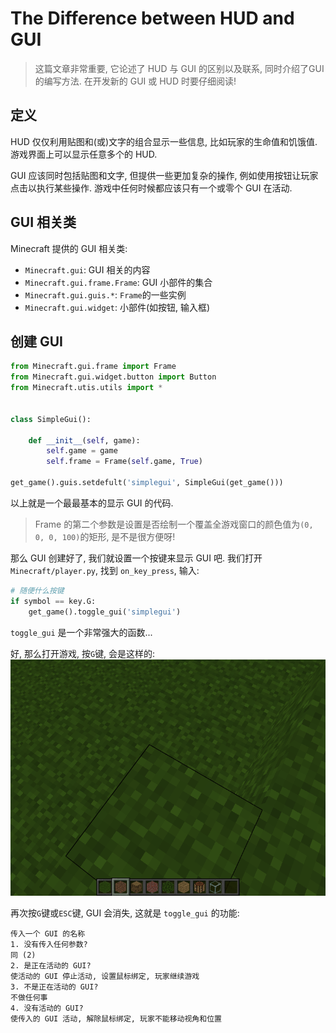 # The Difference between HUD and GUI
> 这篇文章非常重要, 它论述了 HUD 与 GUI 的区别以及联系, 同时介绍了GUI 的编写方法. 在开发新的 GUI 或 HUD 时要仔细阅读!

## 定义
HUD 仅仅利用贴图和(或)文字的组合显示一些信息, 比如玩家的生命值和饥饿值.
游戏界面上可以显示任意多个的 HUD.

GUI 应该同时包括贴图和文字, 但提供一些更加复杂的操作, 例如使用按钮让玩家点击以执行某些操作.
游戏中任何时候都应该只有一个或零个 GUI 在活动.

## GUI 相关类
Minecraft 提供的 GUI 相关类:

- `Minecraft.gui`: GUI 相关的内容
- `Minecraft.gui.frame.Frame`: GUI 小部件的集合
- `Minecraft.gui.guis.*`: `Frame`的一些实例
- `Minecraft.gui.widget`: 小部件(如按钮, 输入框)

## 创建 GUI
```python
from Minecraft.gui.frame import Frame
from Minecraft.gui.widget.button import Button
from Minecraft.utis.utils import *


class SimpleGui():

    def __init__(self, game):
        self.game = game
        self.frame = Frame(self.game, True)

get_game().guis.setdefult('simplegui', SimpleGui(get_game()))
```

以上就是一个最最基本的显示 GUI 的代码.
> Frame 的第二个参数是设置是否绘制一个覆盖全游戏窗口的颜色值为`(0, 0, 0, 100)`的矩形, 是不是很方便呀!

那么 GUI 创建好了, 我们就设置一个按键来显示 GUI 吧.
我们打开 `Minecraft/player.py`, 找到 `on_key_press`, 输入:
```python
# 随便什么按键
if symbol == key.G:
    get_game().toggle_gui('simplegui')
```

`toggle_gui` 是一个非常强大的函数...

好, 那么打开游戏, 按`G`键, 会是这样的:
![simplegui](source/image/article-2021-05-09-1.png)

再次按`G`键或`ESC`键, GUI 会消失, 这就是 `toggle_gui` 的功能:
```
传入一个 GUI 的名称
1. 没有传入任何参数?
同 (2)
2. 是正在活动的 GUI?
使活动的 GUI 停止活动, 设置鼠标绑定, 玩家继续游戏
3. 不是正在活动的 GUI?
不做任何事
4. 没有活动的 GUI?
使传入的 GUI 活动, 解除鼠标绑定, 玩家不能移动视角和位置
```
